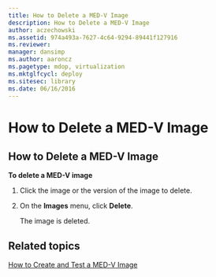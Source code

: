 ```yaml
---
title: How to Delete a MED-V Image
description: How to Delete a MED-V Image
author: aczechowski
ms.assetid: 974a493a-7627-4c64-9294-89441f127916
ms.reviewer: 
manager: dansimp
ms.author: aaroncz
ms.pagetype: mdop, virtualization
ms.mktglfcycl: deploy
ms.sitesec: library
ms.date: 06/16/2016
---
```



# How to Delete a MED-V Image


## <a href="" id="bkmk-deletinganimage"></a>How to Delete a MED-V Image


**To delete a MED-V image**

1.  Click the image or the version of the image to delete.

2.  On the **Images** menu, click **Delete**.

    The image is deleted.

## Related topics


[How to Create and Test a MED-V Image](how-to-create-and-test-a-med-v-image.md)

 

 





